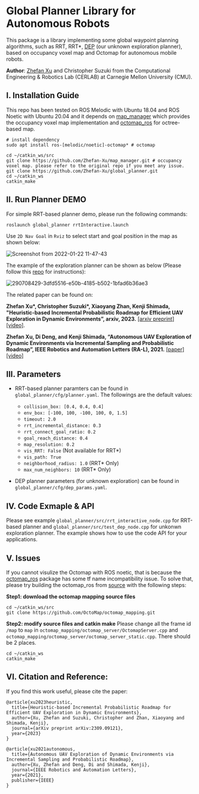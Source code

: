 # Global Planner Library for Autonomous Robots
This package is a library implementing some global waypoint planning algorithms, such as RRT, RRT*, [DEP](https://github.com/Zhefan-Xu/DEP) (our unknown exploration planner), based on occupancy voxel map and Octomap for autonomous mobile robots. 

**Author**: [Zhefan Xu](https://zhefanxu.com/) and Christopher Suzuki from the Computational Engineering & Robotics Lab (CERLAB) at Carnegie Mellon University (CMU).


## I. Installation Guide
This repo has been tested on ROS Melodic with Ubuntu 18.04 and ROS Noetic with Ubuntu 20.04 and it depends on [map_manager](https://github.com/Zhefan-Xu/map_manager) which provides the occupancy voxel map implementation and [octomap_ros](http://wiki.ros.org/octomap) for octree-based map. 

```
# install dependency
sudo apt install ros-[melodic/noetic]-octomap* # octomap

cd ~/catkin_ws/src
git clone https://github.com/Zhefan-Xu/map_manager.git # occupancy voxel map. please refer to the original repo if you meet any issue.
git clone https://github.com/Zhefan-Xu/global_planner.git
cd ~/catkin_ws
catkin_make
```
## II. Run Planner DEMO
For simple RRT-based planner demo, please run the following commands:
```
roslaunch global_planner rrtInteractive.launch
```
Use ```2D Nav Goal``` in ```Rviz``` to select start and goal position in the map as shown below:

![Screenshot from 2022-01-22 11-47-43](https://user-images.githubusercontent.com/55560905/150648123-8c1d9102-0b44-4851-82f5-fff0101be0ac.png)

The example of the exploration planner can be shown as below (Please follow this [repo](https://github.com/Zhefan-Xu/autonomous_flight) for instructions):

![290708429-3dfd5516-e50b-4185-b502-1bfad6b36ae3](https://github.com/Zhefan-Xu/global_planner/assets/55560905/597b4e86-04c8-403a-a875-a62f1cd94dfa)

The related paper can be found on:

**Zhefan Xu\*, Christopher Suzuki\*, Xiaoyang Zhan, Kenji Shimada, "Heuristic-based Incremental Probabilistic Roadmap for Efficient UAV Exploration in Dynamic Environments”, arxiv, 2023.** [\[arxiv preprint\]](https://arxiv.org/pdf/2303.00132.pdf) [\[video\]](https://youtu.be/fjVJCgDemjc?si=9nsWhReMeJH5JC3Q).

**Zhefan Xu, Di Deng, and Kenji Shimada, “Autonomous UAV Exploration of Dynamic Environments via Incremental Sampling and Probabilistic Roadmap”, IEEE Robotics and Automation Letters (RA-L), 2021.** [\[paper\]](https://ieeexplore.ieee.org/document/9362184) [\[video\]](https://youtu.be/ileyP4DRBjU?si=KFJLt-rLCa3tFaRH)

## III. Parameters
- RRT-based planner paramters can be found in ```global_planner/cfg/planner.yaml```. The followings are the default values: 
  - ```collision_box: [0.4, 0.4, 0.4]```
  - ```env_box: [-100, 100, -100, 100, 0, 1.5]```
  - ```timeout: 2.0```
  - ```rrt_incremental_distance: 0.3```
  - ```rrt_connect_goal_ratio: 0.2```
  - ```goal_reach_distance: 0.4```
  - ```map_resolution: 0.2```
  - ```vis_RRT: False``` (Not available for RRT*)
  - ```vis_path: True```
  - ```neighborhood_radius: 1.0``` (RRT* Only)
  - ```max_num_neighbors: 10``` (RRT* Only)
    
- DEP planner parameters (for unknown exploration) can be found in ```global_planner/cfg/dep_params.yaml```.

## IV. Code Exmaple & API
Please see example ```global_planner/src/rrt_interactive_node.cpp``` for RRT-based planner and ```global_planner/src/test_dep_node.cpp``` for unkonwn exploration planner. The example shows how to use the code API for your applications. 

## V. Issues
If you cannot visulize the Octomap with ROS noetic, that is because the [octomap_ros](http://wiki.ros.org/octomap) package has some tf name incompatibility issue. To solve that, please try building the octomap_ros from [source](https://github.com/OctoMap/octomap_mapping) with the following steps:

**Step1: download the octomap mapping source files**

```
cd ~/catkin_ws/src
git clone https://github.com/OctoMap/octomap_mapping.git
```

**Step2: modify source files and catkin make**
Please change all the frame id ```/map``` to ```map``` in ```octomap_mapping/octomap_server/OctomapServer.cpp``` and ```octomap_mapping/octomap_server/octomap_server_static.cpp```. There should be 2 places. 
```
cd ~/catkin_ws
catkin_make
```
## VI. Citation and Reference:
If you find this work useful, please cite the paper:
```
@article{xu2023heuristic,
  title={Heuristic-based Incremental Probabilistic Roadmap for Efficient UAV Exploration in Dynamic Environments},
  author={Xu, Zhefan and Suzuki, Christopher and Zhan, Xiaoyang and Shimada, Kenji},
  journal={arXiv preprint arXiv:2309.09121},
  year={2023}
}
```

```
@article{xu2021autonomous,
  title={Autonomous UAV Exploration of Dynamic Environments via Incremental Sampling and Probabilistic Roadmap},
  author={Xu, Zhefan and Deng, Di and Shimada, Kenji},
  journal={IEEE Robotics and Automation Letters},
  year={2021},
  publisher={IEEE}
}

```
